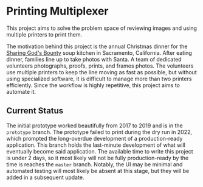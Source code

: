 # Printing Multiplexer

This project aims to solve the problem space of reviewing images and using multiple printers to print them.

The motivation behind this project is the annual Christmas dinner for the [Sharing God's Bounty](http://sharinggodsbounty.com) soup kitchen in Sacramento, California. After eating dinner, families line up to take photos with Santa. A team of dedicated volunteers photographs, proofs, prints, and frames photos. The volunteers use multiple printers to keep the line moving as fast as possible, but without using specialized software, it is difficult to manage more than two printers efficiently. Since the workflow is highly repetitive, this project aims to automate it.

## Current Status

The initial prototype worked beautifully from 2017 to 2019 and is in the `prototype` branch. The prototype failed to print during the dry run in 2022, which prompted the long-overdue development of a production-ready application. This branch holds the last-minute development of what will eventually become said application. The available time to write this project is under 2 days, so it most likely will not be fully production-ready by the time is reaches the `master` branch. Notably, the UI may be minimal and automated testing will most likely be absent at this stage, but they will be added in a subsequent update.
